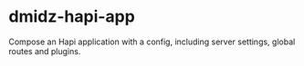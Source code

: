 # dmidz-hapi-app
Compose an Hapi application with a config, including server settings, global routes and plugins.
